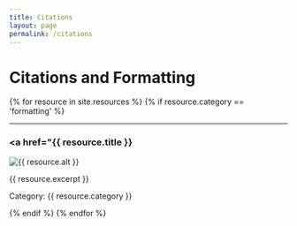 ```yaml
---
title: Citations
layout: page
permalink: /citations
---
```

# Citations and Formatting 

{% for resource in site.resources %}
    {% if resource.category == 'formatting' %}
        <br>
        <hr>
        <h3><a href="{{ resource.title }}</h3>
        <p><img class="listing" src="{{ resource.image }}" alt="{{ resource.alt }}"/></p>
        <p class="listing">{{ resource.excerpt }}</p>
        <p>Category: {{ resource.category }}</p>
    {% endif %}
{% endfor %}

